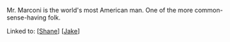 Mr. Marconi is the world's most American man. One of the more common-sense-having folk.

Linked to:
[[Shane]]
[[Jake]]

[//begin]: # "Autogenerated link references for markdown compatibility"
[Shane]: Shane "Shane"
[Jake]: Jake "Jake"
[//end]: # "Autogenerated link references"